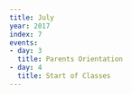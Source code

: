 ```yaml
---
title: July
year: 2017
index: 7
events:
- day: 3
  title: Parents Orientation
- day: 4
  title: Start of Classes
---
```


